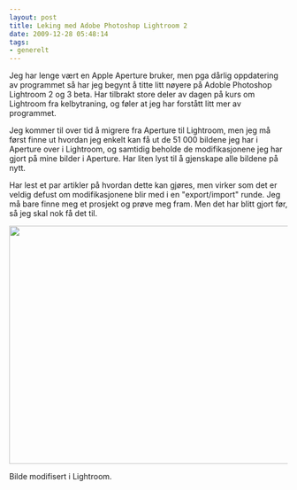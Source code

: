 ```yaml
---
layout: post
title: Leking med Adobe Photoshop Lightroom 2
date: 2009-12-28 05:48:14
tags: 
- generelt
---
```

Jeg har lenge vært en Apple Aperture bruker, men pga dårlig oppdatering av programmet så har jeg begynt å titte litt nøyere på Adoble Photoshop Lightroom 2 og 3 beta. Har tilbrakt store deler av dagen på kurs om Lightroom fra kelbytraning, og føler at jeg har forstått litt mer av programmet.

Jeg kommer til over tid å migrere fra Aperture til Lightroom, men jeg må først finne ut hvordan jeg enkelt kan få ut de 51 000 bildene jeg har i Aperture over i Lightroom, og samtidig beholde de modifikasjonene jeg har gjort på mine bilder i Aperture. Har liten lyst til å gjenskape alle bildene på nytt.

Har lest et par artikler på hvordan dette kan gjøres, men virker som det er veldig defust om modifikasjonene blir med i en "export/import" runde. Jeg må bare finne meg et prosjekt og prøve meg fram. Men det har blitt gjort før, så jeg skal nok få det til.

<a href="http://pjatt.net/images/2009/12/Screen-shot-2009-12-28-at-6.00.26-AM.png"><img class="alignleft size-full wp-image-956" title="Verizon, lightroom" src="http://pjatt.net/images/2009/12/Screen-shot-2009-12-28-at-6.00.26-AM.png" alt="" width="574" height="430"  /></a>

Bilde modifisert i Lightroom.
